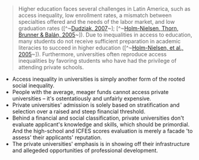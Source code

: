> Higher education faces several challenges in Latin America, such as access inequality, low enrollment rates, a mismatch between specialties offered and the needs of the labor market, and low graduation rates ([^~[Dudziak, 2007](http://www.scielo.org.co/scielo.php?script=sci_arttext&pid=S0123-34322019000100013#B16)~]; [^~[Holm-Nielsen, Thorn, Brunner & Balán, 2005](http://www.scielo.org.co/scielo.php?script=sci_arttext&pid=S0123-34322019000100013#B25)~]). Due to inequalities in access to education, many students do not receive sufficient preparation in academic literacies to succeed in higher education ([^~[Holm-Nielsen, et al., 2005](http://www.scielo.org.co/scielo.php?script=sci_arttext&pid=S0123-34322019000100013#B25)~]). Furthermore, universities often reproduce access inequalities by favoring students who have had the privilege of attending private schools.

* Access inequality in universities is simply another form of the rooted social inequality.
* People with the average, meager funds cannot access private universities – it's ostentatiously and unfairly expensive.
* Private universities' admission is solely based on stratification and selection over a raised and steep financial threshold.
* Behind a financial and social classification, private universities don't evaluate applicant's knowledge and skills, which should be primordial. And the high-school and ICFES scores evaluation is merely a facade 'to assess' their applicants' reputation.
* The private universities' emphasis is in showing off their infrastructure and allegeded opportunities of professional development. 

